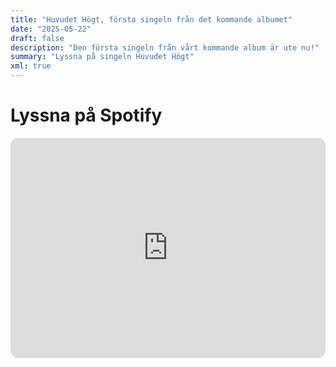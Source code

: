```yaml
---
title: "Huvudet Högt, första singeln från det kommande albumet"
date: "2025-05-22"
draft: false
description: "Den första singeln från vårt kommande album är ute nu!"
summary: "Lyssna på singeln Huvudet Högt"
xml: true
---
```


# Lyssna på Spotify

<iframe style="border-radius:12px" src="https://open.spotify.com/track/3cUyFv0kQytEfkPpNRM729?si=101b62ec6f784d14" width="100%" height="352" frameBorder="0" allowfullscreen="" allow="autoplay; clipboard-write; encrypted-media; fullscreen; picture-in-picture" loading="lazy"></iframe>